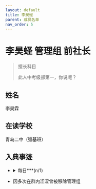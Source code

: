 ```yaml
---
layout: default
title: 李昊蛏
parent: 成员名单
nav_order: 5
---
```


# 李昊蛏 <a class="label label-blue">管理组</a> <a class="label label-blue">前社长</a>

<blockquote class="note-title"><p>擅长科目</p><p>此人中考级部第一，你说呢？</p></blockquote>

## 姓名
李昊霖
## 在读学校
青岛二中（强基班）

## 入典事迹
- <details><summary>每日***(n/1)</summary><img src="https://ghproxy.com/https://raw.githubusercontent.com/liubanlaobanzhang/study-together-docs/main/assets/1692342719439.png"></details>

- 因多次在群内涩涩曾被移除管理组